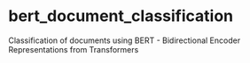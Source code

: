 # bert_document_classification
Classification of documents using BERT - Bidirectional Encoder Representations from Transformers

